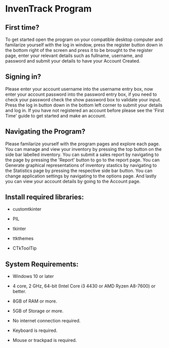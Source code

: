 
# InvenTrack Program

## First time?

To get started open the program on your compatible desktop computer and
familarize yourself with the log in window, press the register button
down in the bottom right of the screen and press it to be brought to
the register page, enter your relevant details such as fullname, 
username, and password and submit your details to have your Account 
Created.

## Signing in?

Please enter your account username into the username entry box, now
enter your account password into the password entry box, if you need
to check your password check the show password box to validate your
input. Press the log in button down in the bottom left corner to
submit your details and log in. If you have not registered an account
before please see the 'First Time' guide to get started and make an
account. 

## Navigating the Program?

Please familarize yourself with the program pages and explore each page.
You can manage and view your inventory by pressing the top button on the
side bar labelled inventory. You can submit a sales report by navigating
to the page by pressing the 'Report' button to go to the report page. You
can Generate graphical representations of inventory stastics by navigating
to the Statistics page by pressing the respective side bar button. You can
change application settings by navigating to the options page. And lastly
you can view your account details by going to the Account page. 

## Install required libraries:


- customtkinter

- PIL

- tkinter

- ttkthemes

- CTkToolTip


## System Requirements:


- Windows 10 or later

- 4 core, 2 GHz, 64-bit (Intel Core i3 4430 or AMD Ryzen A8-7600) or better.

- 8GB of RAM or more.

- 5GB of Storage or more.

- No internet connection required.

- Keyboard is required.

- Mouse or trackpad is required.

